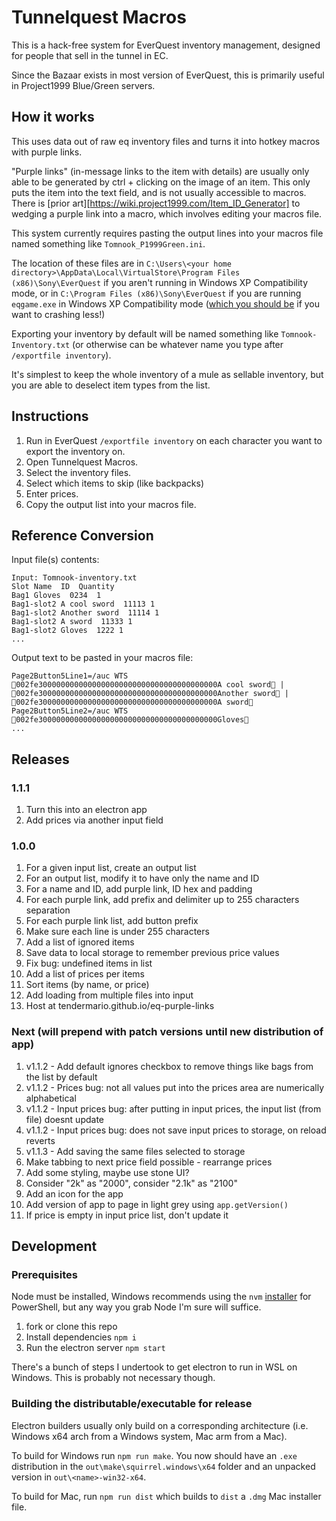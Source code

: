 # Tunnelquest Macros

This is a hack-free system for EverQuest inventory management, designed for people that sell in the tunnel in EC.

Since the Bazaar exists in most version of EverQuest, this is primarily useful in Project1999 Blue/Green servers.

## How it works

This uses data out of raw eq inventory files and turns it into hotkey macros with purple links.

"Purple links" (in-message links to the item with details) are usually only able to be generated by ctrl + clicking on the image of an item. This only puts the item into the text field, and is not usually accessible to macros. There is [prior art][https://wiki.project1999.com/Item_ID_Generator] to wedging a purple link into a macro, which involves editing your macros file.

This system currently requires pasting the output lines into your macros file named something like `Tomnook_P1999Green.ini`.

The location of these files are in `C:\Users\<your home directory>\AppData\Local\VirtualStore\Program Files (x86)\Sony\EverQuest` if you aren't running in Windows XP Compatibility mode, or in `C:\Program Files (x86)\Sony\EverQuest` if you are running `eqgame.exe` in Windows XP Compatibility mode ([which you should be](https://wiki.project1999.com/Tech_Support#Game_Crashing_When_Zoning_or_Camping) if you want to crashing less!)

Exporting your inventory by default will be named something like `Tomnook-Inventory.txt` (or otherwise can be whatever name you type after `/exportfile inventory`).

It's simplest to keep the whole inventory of a mule as sellable inventory, but you are able to deselect item types from the list.

## Instructions

1. Run in EverQuest `/exportfile inventory` on each character you want to export the inventory on.
1. Open Tunnelquest Macros.
1. Select the inventory files.
1. Select which items to skip (like backpacks)
1. Enter prices.
1. Copy the output list into your macros file.

## Reference Conversion

Input file(s) contents:

    Input: Tomnook-inventory.txt
    Slot Name  ID  Quantity
    Bag1 Gloves  0234  1
    Bag1-slot2 A cool sword  11113 1
    Bag1-slot2 Another sword  11114 1
    Bag1-slot2 A sword  11333 1
    Bag1-slot2 Gloves  1222 1
    ...

Output text to be pasted in your macros file:

    Page2Button5Line1=/auc WTS 002fe3000000000000000000000000000000000000000A cool sword | 002fe3000000000000000000000000000000000000000Another sword | 002fe3000000000000000000000000000000000000000A sword
    Page2Button5Line2=/auc WTS 002fe3000000000000000000000000000000000000000Gloves
    ...

## Releases

### 1.1.1

1. Turn this into an electron app
1. Add prices via another input field

### 1.0.0

1. For a given input list, create an output list
1. For an output list, modify it to have only the name and ID
1. For a name and ID, add purple link, ID hex and padding
1. For each purple link, add prefix and delimiter up to 255 characters separation
1. For each purple link list, add button prefix
1. Make sure each line is under 255 characters
1. Add a list of ignored items
1. Save data to local storage to remember previous price values
1. Fix bug: undefined items in list
1. Add a list of prices per items
1. Sort items (by name, or price)
1. Add loading from multiple files into input
1. Host at tendermario.github.io/eq-purple-links

### Next (will prepend with patch versions until new distribution of app)

1. v1.1.2 - Add default ignores checkbox to remove things like bags from the list by default
1. v1.1.2 - Prices bug: not all values put into the prices area are numerically alphabetical
1. v1.1.2 - Input prices bug: after putting in input prices, the input list (from file) doesnt update
1. v1.1.2 - Input prices bug: does not save input prices to storage, on reload reverts
1. v1.1.3 - Add saving the same files selected to storage
1. Make tabbing to next price field possible - rearrange prices
1. Add some styling, maybe use stone UI?
1. Consider "2k" as "2000", consider "2.1k" as "2100"
1. Add an icon for the app
1. Add version of app to page in light grey using `app.getVersion()`
1. If price is empty in input price list, don't update it

## Development

### Prerequisites

Node must be installed, Windows recommends using the `nvm` [installer](https://github.com/coreybutler/nvm-windows/releases) for PowerShell, but any way you grab Node I'm sure will suffice.

1. fork or clone this repo
2. Install dependencies `npm i`
3. Run the electron server `npm start`

There's a bunch of steps I undertook to get electron to run in WSL on Windows. This is probably not necessary though.

### Building the distributable/executable for release

Electron builders usually only build on a corresponding architecture (i.e. Windows x64 arch from a Windows system, Mac arm from a Mac).

To build for Windows run `npm run make`. You now should have an `.exe` distribution in the `out\make\squirrel.windows\x64` folder and an unpacked version in `out\<name>-win32-x64`.

To build for Mac, run `npm run dist` which builds to `dist` a `.dmg` Mac installer file.
